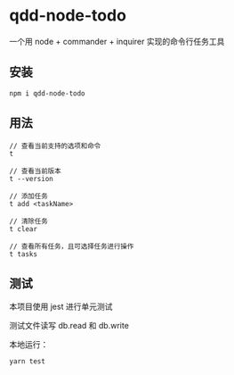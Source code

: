 # qdd-node-todo

一个用 node + commander + inquirer 实现的命令行任务工具

## 安装
```
npm i qdd-node-todo
```

## 用法
```
// 查看当前支持的选项和命令
t

// 查看当前版本
t --version

// 添加任务
t add <taskName>

// 清除任务
t clear

// 查看所有任务，且可选择任务进行操作
t tasks
```

## 测试
本项目使用 jest 进行单元测试

测试文件读写 db.read 和 db.write

本地运行：
```
yarn test
```
